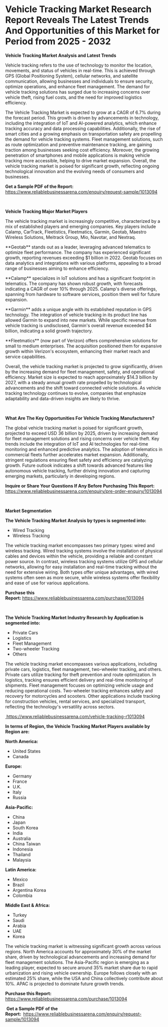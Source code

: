 <p><h1>Vehicle Tracking Market Research Report Reveals The Latest Trends And Opportunities of this Market for Period from 2025 - 2032</h1></p><p><strong>Vehicle Tracking Market Analysis and Latest Trends</strong></p>
<p><p>Vehicle tracking refers to the use of technology to monitor the location, movements, and status of vehicles in real-time. This is achieved through GPS (Global Positioning System), cellular networks, and satellite communication, allowing businesses and individuals to ensure security, optimize operations, and enhance fleet management. The demand for vehicle tracking solutions has surged due to increasing concerns over vehicle theft, rising fuel costs, and the need for improved logistics efficiency.</p><p>The Vehicle Tracking Market is expected to grow at a CAGR of 6.7% during the forecast period. This growth is driven by advancements in technology, including the integration of IoT and AI-powered analytics, which enhance tracking accuracy and data processing capabilities. Additionally, the rise of smart cities and a growing emphasis on transportation safety are propelling the demand for vehicle tracking systems. Fleet management solutions, such as route optimization and preventive maintenance tracking, are gaining traction among businesses seeking cost efficiency. Moreover, the growing penetration of smartphones and mobile applications is making vehicle tracking more accessible, helping to drive market expansion. Overall, the vehicle tracking market is poised for significant growth, reflecting ongoing technological innovation and the evolving needs of consumers and businesses.</p></p>
<p><strong>Get a Sample PDF of the Report:&nbsp;</strong> <a href="https://www.reliablebusinessarena.com/enquiry/request-sample/1013094?utm_campaign=3582&utm_medium=2&utm_source=Github&utm_content=ia&utm_term=16042025&utm_id=vehicle-tracking">https://www.reliablebusinessarena.com/enquiry/request-sample/1013094</a></p>
<p>&nbsp;</p>
<p><strong>Vehicle Tracking Major Market Players</strong></p>
<p><p>The vehicle tracking market is increasingly competitive, characterized by a mix of established players and emerging companies. Key players include Calamp, CarTrack, Fleetistics, Fleetmatics, Garmin, Geotab, Maestro Wireless Solutions, Meitrack Group, Mio, Navotar, and Nextraq.</p><p>**Geotab** stands out as a leader, leveraging advanced telematics to optimize fleet performance. The company has experienced significant growth, reporting revenues exceeding $1 billion in 2022. Geotab focuses on data analytics and integrations with various platforms, appealing to a broad range of businesses aiming to enhance efficiency.</p><p>**Calamp** specializes in IoT solutions and has a significant footprint in telematics. The company has shown robust growth, with forecasts indicating a CAGR of over 10% through 2025. Calamp's diverse offerings, spanning from hardware to software services, position them well for future expansion.</p><p>**Garmin** adds a unique angle with its established reputation in GPS technology. The integration of vehicle tracking in its product line has allowed Garmin to expand into new markets. While specific revenue from vehicle tracking is undisclosed, Garmin's overall revenue exceeded $4 billion, indicating a solid growth trajectory.</p><p>**Fleetmatics** (now part of Verizon) offers comprehensive solutions for small to medium enterprises. The acquisition positioned them for expansive growth within Verizon's ecosystem, enhancing their market reach and service capabilities.</p><p>Overall, the vehicle tracking market is projected to grow significantly, driven by the increasing demand for fleet management, safety, and operational efficiency. Market size is expected to reach approximately $14.3 billion by 2027, with a steady annual growth rate propelled by technological advancements and the shift toward connected vehicle solutions. As vehicle tracking technology continues to evolve, companies that emphasize adaptability and data-driven insights are likely to thrive.</p></p>
<p>&nbsp;</p>
<p><strong>What Are The Key Opportunities For Vehicle Tracking Manufacturers?</strong></p>
<p><p>The global vehicle tracking market is poised for significant growth, projected to exceed USD 36 billion by 2025, driven by increasing demand for fleet management solutions and rising concerns over vehicle theft. Key trends include the integration of IoT and AI technologies for real-time monitoring and enhanced predictive analytics. The adoption of telematics in commercial fleets further accelerates market expansion. Additionally, stringent regulations ensuring fleet safety and efficiency are catalyzing growth. Future outlook indicates a shift towards advanced features like autonomous vehicle tracking, further driving innovation and capturing emerging markets, particularly in developing regions.</p></p>
<p><strong>Inquire or Share Your Questions If Any Before Purchasing This Report:</strong> <a href="https://www.reliablebusinessarena.com/enquiry/pre-order-enquiry/1013094?utm_campaign=3582&utm_medium=2&utm_source=Github&utm_content=ia&utm_term=16042025&utm_id=vehicle-tracking">https://www.reliablebusinessarena.com/enquiry/pre-order-enquiry/1013094</a></p>
<p>&nbsp;</p>
<p><strong>Market Segmentation</strong></p>
<p><strong>The Vehicle Tracking Market Analysis by types is segmented into:</strong></p>
<p><ul><li>Wired Tracking</li><li>Wireless Tracking</li></ul></p>
<p><p>The vehicle tracking market encompasses two primary types: wired and wireless tracking. Wired tracking systems involve the installation of physical cables and devices within the vehicle, providing a reliable and constant power source. In contrast, wireless tracking systems utilize GPS and cellular networks, allowing for easy installation and real-time tracking without the need for extensive wiring. Both types offer unique advantages, with wired systems often seen as more secure, while wireless systems offer flexibility and ease of use for various applications.</p></p>
<p><strong>Purchase this Report:&nbsp;</strong><a href="https://www.reliablebusinessarena.com/purchase/1013094?utm_campaign=3582&utm_medium=2&utm_source=Github&utm_content=ia&utm_term=16042025&utm_id=vehicle-tracking">https://www.reliablebusinessarena.com/purchase/1013094</a></p>
<p>&nbsp;</p>
<p><strong>The Vehicle Tracking Market Industry Research by Application is segmented into:</strong></p>
<p><ul><li>Private Cars</li><li>Logistics</li><li>Fleet Management</li><li>Two-wheeler Tracking</li><li>Others</li></ul></p>
<p><p>The vehicle tracking market encompasses various applications, including private cars, logistics, fleet management, two-wheeler tracking, and others. Private cars utilize tracking for theft prevention and route optimization. In logistics, tracking ensures efficient delivery and real-time monitoring of shipments. Fleet management focuses on optimizing vehicle usage and reducing operational costs. Two-wheeler tracking enhances safety and recovery for motorcycles and scooters. Other applications include tracking for construction vehicles, rental services, and specialized transport, reflecting the technology's versatility across sectors.</p></p>
<p><a href="https://www.reliablebusinessarena.com/vehicle-tracking-r1013094?utm_campaign=3582&utm_medium=2&utm_source=Github&utm_content=ia&utm_term=16042025&utm_id=vehicle-tracking">&nbsp;https://www.reliablebusinessarena.com/vehicle-tracking-r1013094</a></p>
<p><strong>In terms of Region, the Vehicle Tracking Market Players available by Region are:</strong></p>
<p>
    <p> <strong> North America: </strong>
        <ul>
            <li>United States</li>
            <li>Canada</li>
        </ul>
        </p> 
    <p> <strong> Europe: </strong>
        <ul>
            <li>Germany</li>
            <li>France</li>
            <li>U.K.</li>
            <li>Italy</li>
            <li>Russia</li>
        </ul>
        </p> 
    <p> <strong> Asia-Pacific: </strong>
        <ul>
            <li>China</li>
            <li>Japan</li>
            <li>South Korea</li>
            <li>India</li>
            <li>Australia</li>
            <li>China Taiwan</li>
            <li>Indonesia</li>
            <li>Thailand</li>
            <li>Malaysia</li>
        </ul>
        </p> 
    <p> <strong> Latin America: </strong>
        <ul>
            <li>Mexico</li>
            <li>Brazil</li>
            <li>Argentina Korea</li>
            <li>Colombia</li>
        </ul>
        </p> 
    <p> <strong> Middle East & Africa: </strong>
        <ul>
            <li>Turkey</li>
            <li>Saudi</li>
            <li>Arabia</li>
            <li>UAE</li>
            <li>Korea</li>
        </ul>
    </p>
    </p>
<p><p>The vehicle tracking market is witnessing significant growth across various regions. North America accounts for approximately 30% of the market share, driven by technological advancements and increasing demand for fleet management solutions. The Asia-Pacific region is emerging as a leading player, expected to secure around 35% market share due to rapid urbanization and rising vehicle ownership. Europe follows closely with an estimated 25% share, while the USA and China collectively contribute about 10%. APAC is projected to dominate future growth trends.</p></p>
<p><strong>Purchase this Report: </strong><a href="https://www.reliablebusinessarena.com/purchase/1013094?utm_campaign=3582&utm_medium=2&utm_source=Github&utm_content=ia&utm_term=16042025&utm_id=vehicle-tracking">https://www.reliablebusinessarena.com/purchase/1013094</a></p>
<p>&nbsp;<strong>Get a Sample PDF of the Report:&nbsp;&nbsp;</strong><a href="https://www.reliablebusinessarena.com/enquiry/request-sample/1013094?utm_campaign=3582&utm_medium=2&utm_source=Github&utm_content=ia&utm_term=16042025&utm_id=vehicle-tracking">https://www.reliablebusinessarena.com/enquiry/request-sample/1013094</a></p>
<p><strong></strong></p>
<p><p></p><p></p><p></p></p>